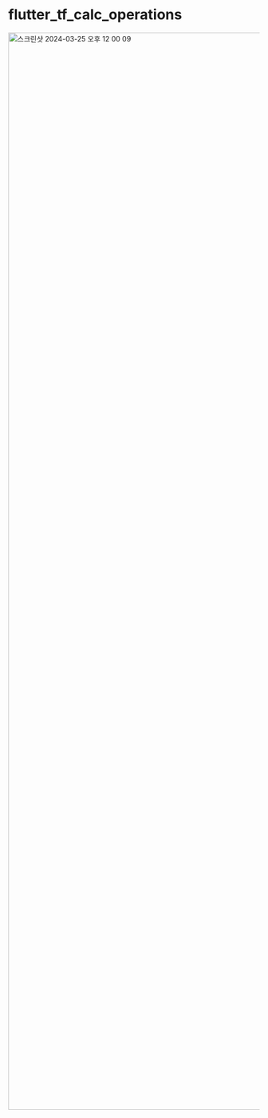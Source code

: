 # flutter_tf_calc_operations

<img width="2160" alt="스크린샷 2024-03-25 오후 12 00 09" src="https://github.com/ssujjy/flutter_tf_calc_operations/assets/132913985/160e4957-4511-4f35-978c-c959ccd74d57">

